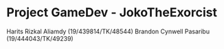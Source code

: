 # Project GameDev - JokoTheExorcist

Harits Rizkal Aliamdy (19/439814/TK/48544)
Brandon Cynwell Pasaribu (19/444043/TK/49239)

